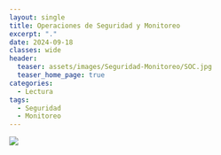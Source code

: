 ```yaml
---
layout: single
title: Operaciones de Seguridad y Monitoreo
excerpt: "."
date: 2024-09-18
classes: wide
header:
  teaser: assets/images/Seguridad-Monitoreo/SOC.jpg
  teaser_home_page: true
categories:
  - Lectura
tags:
  - Seguridad
  - Monitoreo
---
```


<img src="assets/images/Seguridad-Monitoreo/Portada.jpg">

